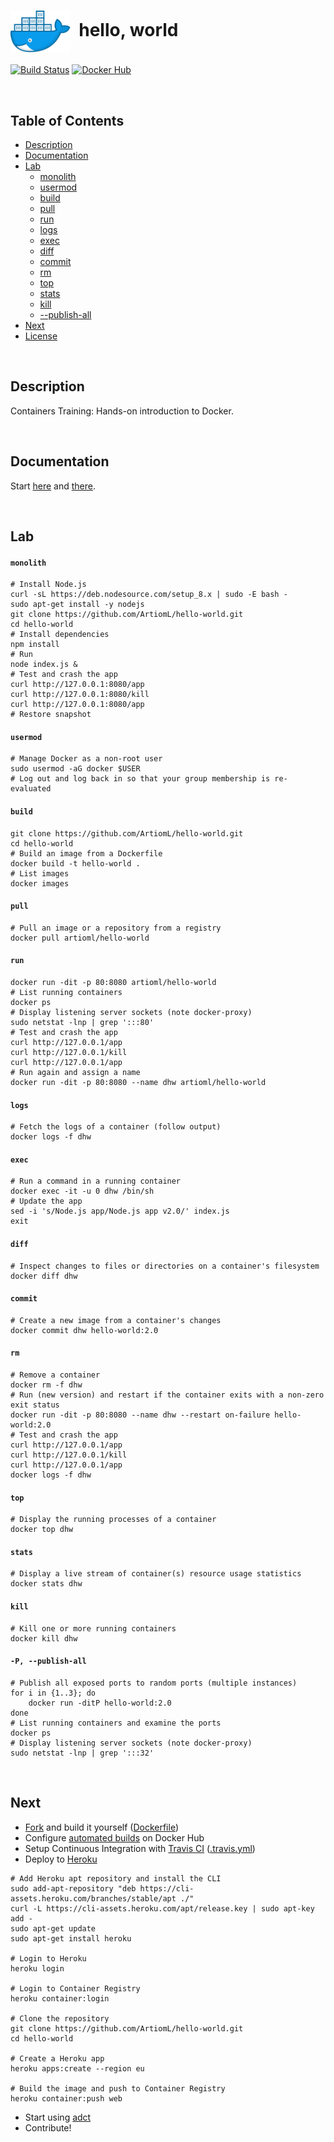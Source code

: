 # <img align="center" src="img/docker.svg" width="96">&nbsp;&nbsp;hello, world

[![Build Status](https://travis-ci.org/ArtiomL/hello-world.svg?branch=master)](https://travis-ci.org/ArtiomL/hello-world)
[![Docker Hub](https://img.shields.io/docker/pulls/artioml/hello-world.svg)](https://hub.docker.com/r/artioml/hello-world/)

&nbsp;&nbsp;

## Table of Contents
- [Description](#description)
- [Documentation](#documentation)
- [Lab](#lab)
	- [monolith](#monolith)
	- [usermod](#usermod)
	- [build](#build)
	- [pull](#pull)
	- [run](#run)
	- [logs](#logs)
	- [exec](#exec)
	- [diff](#diff)
	- [commit](#commit)
	- [rm](#rm)
	- [top](#top)
	- [stats](#stats)
	- [kill](#kill)
	- [--publish-all](#-p---publish-all)
- [Next](#next)
- [License](LICENSE)


&nbsp;&nbsp;

## Description

Containers Training: Hands-on introduction to Docker.

&nbsp;&nbsp;

## Documentation

Start [here](https://github.com/veggiemonk/awesome-docker) and [there](https://github.com/wsargent/docker-cheat-sheet).

&nbsp;&nbsp;

## Lab

#### `monolith`
```shell
# Install Node.js
curl -sL https://deb.nodesource.com/setup_8.x | sudo -E bash -
sudo apt-get install -y nodejs
git clone https://github.com/ArtiomL/hello-world.git
cd hello-world
# Install dependencies
npm install
# Run
node index.js &
# Test and crash the app
curl http://127.0.0.1:8080/app
curl http://127.0.0.1:8080/kill
curl http://127.0.0.1:8080/app
# Restore snapshot
```

#### `usermod`
```shell
# Manage Docker as a non-root user
sudo usermod -aG docker $USER
# Log out and log back in so that your group membership is re-evaluated
```

#### `build`
```shell
git clone https://github.com/ArtiomL/hello-world.git
cd hello-world
# Build an image from a Dockerfile
docker build -t hello-world .
# List images
docker images
```

#### `pull`
```shell
# Pull an image or a repository from a registry
docker pull artioml/hello-world
```

#### `run`
```shell
docker run -dit -p 80:8080 artioml/hello-world
# List running containers
docker ps
# Display listening server sockets (note docker-proxy)
sudo netstat -lnp | grep ':::80'
# Test and crash the app
curl http://127.0.0.1/app
curl http://127.0.0.1/kill
curl http://127.0.0.1/app
# Run again and assign a name
docker run -dit -p 80:8080 --name dhw artioml/hello-world
```

#### `logs`
```shell
# Fetch the logs of a container (follow output)
docker logs -f dhw
```

#### `exec`
```shell
# Run a command in a running container
docker exec -it -u 0 dhw /bin/sh
# Update the app
sed -i 's/Node.js app/Node.js app v2.0/' index.js
exit
```

#### `diff`
```shell
# Inspect changes to files or directories on a container's filesystem
docker diff dhw
```

#### `commit`
```shell
# Create a new image from a container's changes
docker commit dhw hello-world:2.0
```

#### `rm`
```shell
# Remove a container
docker rm -f dhw
# Run (new version) and restart if the container exits with a non-zero exit status
docker run -dit -p 80:8080 --name dhw --restart on-failure hello-world:2.0
# Test and crash the app
curl http://127.0.0.1/app
curl http://127.0.0.1/kill
curl http://127.0.0.1/app
docker logs -f dhw
```

#### `top`
```shell
# Display the running processes of a container
docker top dhw
```

#### `stats`
```shell
# Display a live stream of container(s) resource usage statistics
docker stats dhw
```

#### `kill`
```shell
# Kill one or more running containers
docker kill dhw
```

#### `-P, --publish-all`
```shell
# Publish all exposed ports to random ports (multiple instances)
for i in {1..3}; do
	docker run -ditP hello-world:2.0
done
# List running containers and examine the ports
docker ps
# Display listening server sockets (note docker-proxy)
sudo netstat -lnp | grep ':::32'
```

&nbsp;&nbsp;

## Next

- [Fork](https://github.com/artioml/hello-world/fork) and build it yourself ([Dockerfile](Dockerfile))
- Configure [automated builds](https://docs.docker.com/docker-hub/github/) on Docker Hub
- Setup Continuous Integration with [Travis CI](https://travis-ci.org/) ([.travis.yml](.travis.yml))
- Deploy to [Heroku](https://devcenter.heroku.com/articles/container-registry-and-runtime)
```shell
# Add Heroku apt repository and install the CLI
sudo add-apt-repository "deb https://cli-assets.heroku.com/branches/stable/apt ./"
curl -L https://cli-assets.heroku.com/apt/release.key | sudo apt-key add -
sudo apt-get update
sudo apt-get install heroku

# Login to Heroku
heroku login

# Login to Container Registry
heroku container:login

# Clone the repository
git clone https://github.com/ArtiomL/hello-world.git
cd hello-world

# Create a Heroku app
heroku apps:create --region eu

# Build the image and push to Container Registry
heroku container:push web
```
- Start using [adct](https://github.com/ArtiomL/adct)
- Contribute!
